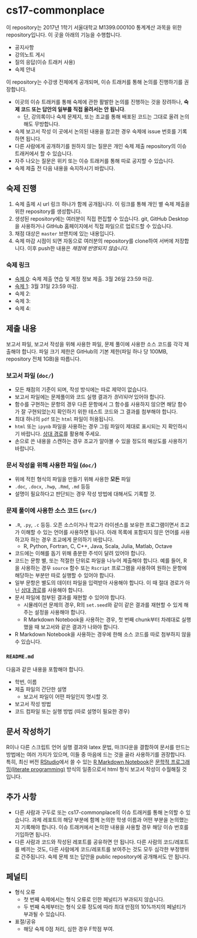 # cs17-commonplace

이 repository는 2017년 1학기 서울대학교 M1399.000100 통계계산 과목을 위한 repository입니다. 이 곳을 아래의 기능을 수행합니다.

* 공지사항
* 강의노트 게시
* 질의 응답(이슈 트래커 사용)
* 숙제 안내

이 repository는 수강생 전체에게 공개되며, 이슈 트래커를 통해 논의를 진행하기를 권장합니다. 

* 이곳의 이슈 트래커를 통해 숙제에 관한 활발한 논의를 진행하는 것을 장려하나, __숙제 코드 또는 답안의 일부를 직접 올려서는 안 됩니다__.
  * 단, 강의록이나 숙제 문제지, 또는 조교를 통해 배포된 코드는 그대로 올려 논의해도 무방합니다.
* 숙제 보고서 작성 이 곳에서 논의된 내용을 참고한 경우 숙제에 issue 번호를 기록하면 됩니다.
* 다른 사람에게 공개하기를 원하지 않는 질문은 개인 숙제 제출 repository의 이슈 트래커에서 할 수 있습니다.
* 자주 나오는 질문은 위키 또는 이슈 트래커를 통해 따로 공지할 수 있습니다.
* 숙제 제출 전 다음 내용을 숙지하시기 바랍니다.

## 숙제 진행

1. 숙제 출제 시 url 링크 하나가 함께 공개됩니다. 이 링크를 통해 개인 별 숙제 제출을 위한 repository를 생성합니다.
1. 생성된 repository에는 여러분이 직접 편집할 수 있습니다. git, GitHub Desktop을 사용하거나 GitHub 홈페이지에서 직접 파일으르 업로드할 수 있습니다.
1. 채점 대상은 `master` 브랜치에 있는 내용입니다.
1. 숙제 마감 시점이 되면 자동으로 여러분의 repository를 clone하여 서버에 저장합니다. 이후 push한 내용은 _채점에 반영되지 않습니다._

### 숙제 링크

* [숙제 0](https://classroom.github.com/assignment-invitations/8634c9b1ff9f4c13e8ef22437577ae0a): 숙제 제출 연습 및 계정 정보 제출. 3월 26일 23:59 마감.
* [숙제 1](https://classroom.github.com/assignment-invitations/888ad5c92b022a79a710d600b2281416): 3월 31일 23:59 마감.
* 숙제 2: 
* 숙제 3:
* 숙제 4:

## 제출 내용

보고서 파일, 보고서 작성을 위해 사용한 파일, 문제 풀이에 사용한 소스 코드를 각각 제출해야 합니다. 파일 크기 제한은 GitHub의 기본 제한(파일 하나 당 100MB, repository 전체 1GB)을 따릅니다.

### 보고서 파일 (`doc/`)

* 모든 채점의 기준이 되며, 작성 방식에는 따로 제약이 없습니다.
* 보고서 파일에는 문제풀이와 코드 실행 결과가 _정리되어_ 있어야 합니다. 
* 함수를 구현하는 문항의 경우 다른 문항에서 그 함수를 사용하지 않으면 해당 함수가 잘 구현되었는지 확인하기 위한 테스트 코드와 그 결과를 첨부해야 합니다.
* 최대 하나의 `pdf` 또는 `html` 파일이 허용됩니다.
* `html` 또는 `ipynb` 파일을 사용하는 경우 그림 파일이 제대로 표시되는 지 확인하시기 바랍니다. [상대 경로](https://en.wikipedia.org/wiki/Path_(computing)#Absolute_and_relative_paths)를 활용해 주세요. 
* 손으로 쓴 내용을 스캔하는 경우 조교가 알아볼 수 있을 정도의 해상도를 사용하기 바랍니다.

### 문서 작성을 위해 사용한 파일 (`doc/`)

* 위에 적힌 형식의 파일을 만들기 위해 사용한 __모든__ 파일
* `.doc`, `.docx`, `.hwp`, `.Rmd`, `.md` 등등
* 설명이 필요하다고 판단되는 경우 작성 방법에 대해서도 기록할 것.

### 문제 풀이에 사용한 소스 코드 (`src/`)

* `.R`, `.py`, `.c` 등등. 오픈 소스이거나 학교가 라이센스를 보유한 프로그램이면서 조교가 이해할 수 있는 언어를 사용하면 됩니다. 아래 목록에 포함되지 않은 언어를 사용하고자 하는 경우 조교에게 문의하기 바랍니다.
  * R, Python, Fortran, C, C++, Java, Scala, Julia, Matlab, Octave
* 코드에는 이해를 돕기 위해 충분한 주석이 달려 있어야 합니다.
* 코드는 문항 별, 또는 적절한 단위로 파일을 나누어 제출해야 합니다. 예를 들어, R을 사용하는 경우 `source` 함수 또는 `Rscript` 프로그램을 사용하여 원하는 문항에 해당하는 부분만 따로 실행할 수 있어야 합니다.
* 일부 문항은 별도의 데이터 파일을 입력받아 사용해야 합니다. 이 때 절대 경로가 아닌 [상대 경로](https://en.wikipedia.org/wiki/Path_(computing)#Absolute_and_relative_paths)를 사용해야 합니다.
* 문서 파일에 첨부된 결과를 재현할 수 있어야 합니다.
  * 시뮬레이션 문제의 경우, R의 `set.seed`와 같이 같은 결과를 재현할 수 있게 해 주는 설정을 사용해야 합니다.
  * R Markdown Notebook을 사용하는 경우, 첫 번째 chunk부터 차례대로 실행했을 때 보고서와 같은 결과가 나와야 합니다.
* R Markdown Notebook을 사용하는 경우에 한해 소스 코드를 따로 첨부하지 않을 수 있습니다. 

### `README.md`

다음과 같은 내용을 포함해야 합니다.

* 학번, 이름
* 제출 파일의 간단한 설명
  * 보고서 파일이 어떤 파일인지 명시할 것.
* 보고서 작성 방법
* 코드 컴파일 또는 실행 방법 (따로 설명이 필요한 경우)

## 문서 작성하기
R이나 다른 스크립트 언어 실행 결과와 latex 문법, 마크다운을 결합하여 문서를 만드는 방법에는 여러 가지가 있으며, 이들 중 마음에 드는 것을 골라 사용하기를 권장합니다. 특히, 최신 버전 [RStudio](https://rmarkdown.rstudio.com/)에서 쓸 수 있는 [R Markdown Notebook](https://rmarkdown.rstudio.com/r_notebooks.html)은 [문학적 프로그래밍(literate programming)](http://www2.warwick.ac.uk/fac/sci/wdsi/vacationschool2016/for-participants/materials/LitProg.pdf) 방식의 일종으로서 html 형식 보고서 작성이 수월해질 것입니다. 

## 추가 사항 
* 다른 사람과 구두로 또는 cs17-commonplace의 이슈 트래커를 통해 논의할 수 있습니다. 과제 레포트의 해당 부분에 함께 논의한 학생 이름과 어떤 부분을 논의했는지 기록해야 합니다. 이슈 트래커에서 논의한 내용을 사용할 경우 해당 이슈 번호를 기입하면 됩니다. 
* 다른 사람과 코드와 작성된 레포트를 공유하면 안 됩니다. 다른 사람의 코드/레포트를 베끼는 것도, 다른 사람에게 코드/레포트를 보여주는 것도 모두 심각한 부정행위로 간주됩니다. 숙제 문제 또는 답안을 public repository에 공개해서도 안 됩니다. 

## 페널티
* 형식 오류
  * 첫 번째 숙제에서는 형식 오류로 인한 페널티가 부과되지 않습니다.
  * 두 번째 숙제부터는 형식 오류 정도에 따라 최대 만점의 10%까지의 페널티가 부과될 수 있습니다.
* 표절/공유
  * 해당 숙제 0점 처리, 심한 경우 F학점 부여. 

